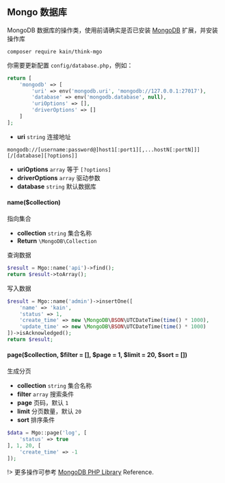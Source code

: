 ## Mongo 数据库

MongoDB 数据库的操作类，使用前请确实是否已安装 [MongoDB](http://pecl.php.net/package/mongodb) 扩展，并安装操作库

```shell
composer require kain/think-mgo
```

你需要更新配置 `config/database.php`，例如：

```php
return [
    'mongodb' => [
        'uri' => env('mongodb.uri', 'mongodb://127.0.0.1:27017'),
        'database' => env('mongodb.database', null),
        'uriOptions' => [],
        'driverOptions' => []
    ]
];
```

- **uri** `string` 连接地址

```
mongodb://[username:password@]host1[:port1][,...hostN[:portN]]][/[database][?options]]
```

- **uriOptions** `array` 等于 `[?options]`
- **driverOptions** `array` 驱动参数
- **database** `string` 默认数据库

#### name($collection)

指向集合

- **collection** `string` 集合名称
- **Return** `\MongoDB\Collection`

查询数据

```php
$result = Mgo::name('api')->find();
return $result->toArray();
```

写入数据

```php
$result = Mgo::name('admin')->insertOne([
    'name' => 'kain',
    'status' => 1,
    'create_time' => new \MongoDB\BSON\UTCDateTime(time() * 1000),
    'update_time' => new \MongoDB\BSON\UTCDateTime(time() * 1000)
])->isAcknowledged();
return $result;
```

#### page($collection, $filter = [], $page = 1, $limit = 20, $sort = [])

生成分页

- **collection** `string` 集合名称
- **filter** `array` 搜索条件
- **page** 页码，默认 `1`
- **limit** 分页数量，默认 `20`
- **sort** 排序条件

```php
$data = Mgo::page('log', [
    'status' => true
], 1, 20, [
    'create_time' => -1
]);
```

!> 更多操作可参考 [MongoDB PHP Library](https://docs.mongodb.com/php-library/current/reference/) Reference.

